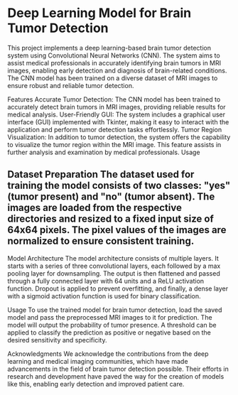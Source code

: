 # Deep Learning Model for Brain Tumor Detection
This project implements a deep learning-based brain tumor detection system using Convolutional Neural Networks (CNN). The system aims to assist medical professionals in accurately identifying brain tumors in MRI images, enabling early detection and diagnosis of brain-related conditions. The CNN model has been trained on a diverse dataset of MRI images to ensure robust and reliable tumor detection.

Features Accurate Tumor Detection: The CNN model has been trained to accurately detect brain tumors in MRI images, providing reliable results for medical analysis. User-Friendly GUI: The system includes a graphical user interface (GUI) implemented with Tkinter, making it easy to interact with the application and perform tumor detection tasks effortlessly. Tumor Region Visualization: In addition to tumor detection, the system offers the capability to visualize the tumor region within the MRI image. This feature assists in further analysis and examination by medical professionals. Usage

## Dataset Preparation The dataset used for training the model consists of two classes: "yes" (tumor present) and "no" (tumor absent). The images are loaded from the respective directories and resized to a fixed input size of 64x64 pixels. The pixel values of the images are normalized to ensure consistent training.

Model Architecture The model architecture consists of multiple layers. It starts with a series of three convolutional layers, each followed by a max pooling layer for downsampling. The output is then flattened and passed through a fully connected layer with 64 units and a ReLU activation function. Dropout is applied to prevent overfitting, and finally, a dense layer with a sigmoid activation function is used for binary classification.

Usage To use the trained model for brain tumor detection, load the saved model and pass the preprocessed MRI images to it for prediction. The model will output the probability of tumor presence. A threshold can be applied to classify the prediction as positive or negative based on the desired sensitivity and specificity.

Acknowledgments We acknowledge the contributions from the deep learning and medical imaging communities, which have made advancements in the field of brain tumor detection possible. Their efforts in research and development have paved the way for the creation of models like this, enabling early detection and improved patient care.
